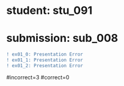 # student: stu_091
# submission: sub_008

```diff
! ex01_0: Presentation Error
! ex01_1: Presentation Error
! ex01_2: Presentation Error
```
#incorrect=3
#correct=0
